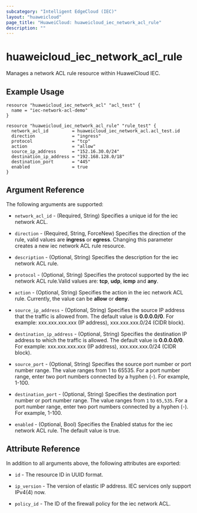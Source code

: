 ```yaml
---
subcategory: "Intelligent EdgeCloud (IEC)"
layout: "huaweicloud"
page_title: "HuaweiCloud: huaweicloud_iec_network_acl_rule"
description: ""
---
```


# huaweicloud_iec_network_acl_rule

Manages a network ACL rule resource within HuaweiCloud IEC.

## Example Usage

```hcl
resource "huaweicloud_iec_network_acl" "acl_test" {
  name = "iec-network-acl-demo"
}

resource "huaweicloud_iec_network_acl_rule" "rule_test" {
  network_acl_id         = huaweicloud_iec_network_acl.acl_test.id
  direction              = "ingress"
  protocol               = "tcp"
  action                 = "allow"
  source_ip_address      = "152.16.30.0/24"
  destination_ip_address = "192.168.128.0/18"
  destination_port       = "445"
  enabled                = true
}
```

## Argument Reference

The following arguments are supported:

* `network_acl_id` - (Required, String) Specifies a unique id for the iec network ACL.

* `direction` - (Required, String, ForceNew) Specifies the direction of the rule, valid values are **ingress** or **egress**.
  Changing this parameter creates a new iec network ACL rule resource.

* `description` - (Optional, String) Specifies the description for the iec network ACL rule.

* `protocol` - (Optional, String) Specifies the protocol supported by the iec network ACL rule.Valid values are: **tcp**,
  **udp**, **icmp** and **any**.

* `action` - (Optional, String) Specifies the action in the iec network ACL rule. Currently, the value can be **allow**
  or **deny**.

* `source_ip_address` - (Optional, String) Specifies the source IP address that the traffic is allowed from. The default
  value is **0.0.0.0/0**. For example:
  xxx.xxx.xxx.xxx (IP address), xxx.xxx.xxx.0/24 (CIDR block).

* `destination_ip_address` - (Optional, String) Specifies the destination IP address to which the traffic is allowed.
  The default value is **0.0.0.0/0**. For example: xxx.xxx.xxx.xxx (IP address), xxx.xxx.xxx.0/24 (CIDR block).

* `source_port` - (Optional, String) Specifies the source port number or port number range. The value ranges from 1 to
  65535. For a port number range, enter two port numbers connected by a hyphen (-). For example, 1-100.

* `destination_port` - (Optional, String) Specifies the destination port number or port number range. The value ranges
  from `1` to `65,535`. For a port number range, enter two port numbers connected by a hyphen (-). For example, 1-100.

* `enabled` - (Optional, Bool) Specifies the Enabled status for the iec network ACL rule. The default value is true.

## Attribute Reference

In addition to all arguments above, the following attributes are exported:

* `id` - The resource ID in UUID format.

* `ip_version` - The version of elastic IP address. IEC services only support IPv4(4) now.

* `policy_id` - The ID of the firewall policy for the iec network ACL.
